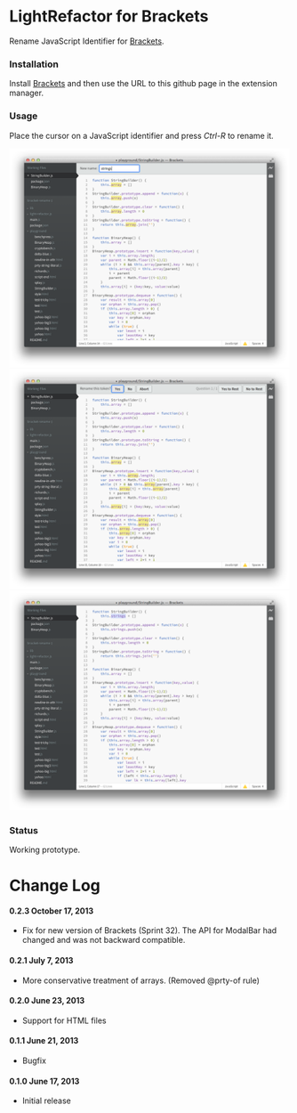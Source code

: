 # LightRefactor for Brackets

Rename JavaScript Identifier for [Brackets](http://brackets.io/).

### Installation
Install [Brackets](http://brackets.io/) and then use the URL to this github page in the extension manager.

### Usage
Place the cursor on a JavaScript identifier and press *Ctrl-R* to rename it.

![](docs/SelectName.png)
![](docs/YesOrNo.png)
![](docs/Done.png)

### Status
Working prototype.

# Change Log

#### 0.2.3 October 17, 2013
- Fix for new version of Brackets (Sprint 32). The API for ModalBar had changed and was not backward compatible.

#### 0.2.1 July 7, 2013
- More conservative treatment of arrays. (Removed @prty-of rule)

#### 0.2.0 June 23, 2013
- Support for HTML files

#### 0.1.1 June 21, 2013
- Bugfix

#### 0.1.0 June 17, 2013
- Initial release
